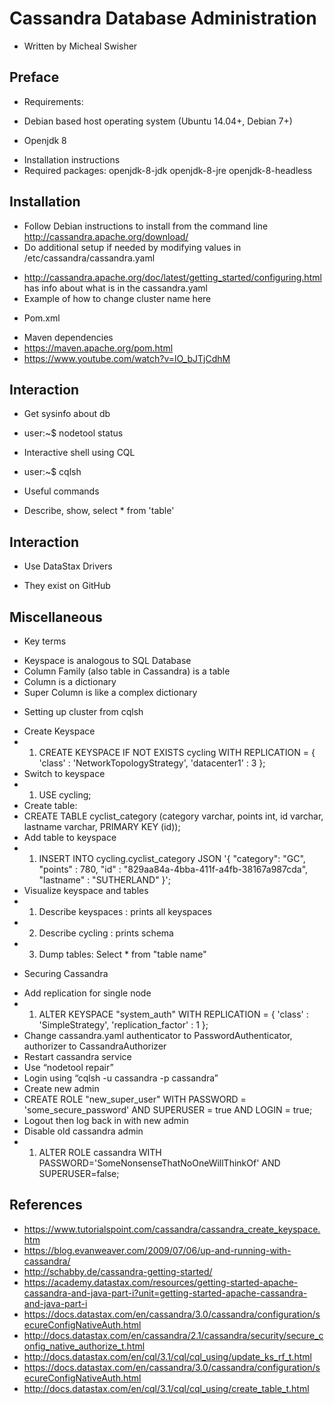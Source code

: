 # Cassandra Database Administration
+ Written by Micheal Swisher

## Preface 
+ Requirements:
 * Debian based host operating system (Ubuntu 14.04+, Debian 7+)
+ Openjdk 8
 * Installation instructions
 * Required packages: openjdk-8-jdk openjdk-8-jre openjdk-8-headless
 
## Installation
+ Follow Debian instructions to install from the command line http://cassandra.apache.org/download/
+ Do additional setup if needed by modifying values in /etc/cassandra/cassandra.yaml
 * http://cassandra.apache.org/doc/latest/getting_started/configuring.html has info about what is in the cassandra.yaml
 * Example of how to change cluster name here
+ Pom.xml
 * Maven dependencies
 * https://maven.apache.org/pom.html
 * https://www.youtube.com/watch?v=lO_bJTjCdhM

## Interaction
+ Get sysinfo about db
 * user:~$ nodetool status
+ Interactive shell using CQL
 * user:~$ cqlsh
+ Useful commands
 * Describe, show, select * from 'table'
 
## Interaction
+ Use DataStax Drivers
 * They exist on GitHub
 
## Miscellaneous
+ Key terms
 * Keyspace is analogous to SQL Database
 * Column Family (also table in Cassandra) is a table
 * Column is a dictionary
 * Super Column is like a complex dictionary
+ Setting up cluster from cqlsh
 * Create Keyspace
 * 1. CREATE KEYSPACE IF NOT EXISTS cycling WITH REPLICATION = { 'class' : 'NetworkTopologyStrategy', 'datacenter1' : 3 };
 * Switch to keyspace
 * 1. USE cycling;
 * Create table:
 * CREATE TABLE cyclist_category (category varchar, points int, id varchar, lastname varchar, PRIMARY KEY (id));
 * Add table to keyspace
 * 1. INSERT INTO cycling.cyclist_category JSON '{  "category": "GC", "points" : 780, "id" : "829aa84a-4bba-411f-a4fb-38167a987cda", "lastname" : "SUTHERLAND" }';
 * Visualize keyspace and tables
 * 1. Describe keyspaces  : prints all keyspaces
 * 2. Describe cycling    : prints schema
 * 3. Dump tables: Select * from "table name" 
+ Securing Cassandra
 * Add replication for single node
 * 1. ALTER KEYSPACE "system_auth" WITH REPLICATION =  { 'class' : 'SimpleStrategy', 'replication_factor' : 1 };
 * Change cassandra.yaml authenticator to PasswordAuthenticator, authorizer to CassandraAuthorizer
 * Restart cassandra service
 * Use “nodetool repair”
 * Login using “cqlsh -u cassandra -p cassandra”
 * Create new admin
 * CREATE ROLE "new_super_user" WITH PASSWORD = 'some_secure_password' AND SUPERUSER = true AND LOGIN = true;
 * Logout then log back in with new admin
 * Disable old cassandra admin
 * 1. ALTER ROLE cassandra WITH PASSWORD='SomeNonsenseThatNoOneWillThinkOf' AND SUPERUSER=false;
 
## References

+ https://www.tutorialspoint.com/cassandra/cassandra_create_keyspace.htm
+ https://blog.evanweaver.com/2009/07/06/up-and-running-with-cassandra/
+ http://schabby.de/cassandra-getting-started/
+ https://academy.datastax.com/resources/getting-started-apache-cassandra-and-java-part-i?unit=getting-started-apache-cassandra-and-java-part-i
+ https://docs.datastax.com/en/cassandra/3.0/cassandra/configuration/secureConfigNativeAuth.html
+ http://docs.datastax.com/en/cassandra/2.1/cassandra/security/secure_config_native_authorize_t.html
+ http://docs.datastax.com/en/cql/3.1/cql/cql_using/update_ks_rf_t.html
+ https://docs.datastax.com/en/cassandra/3.0/cassandra/configuration/secureConfigNativeAuth.html
+ http://docs.datastax.com/en/cql/3.1/cql/cql_using/create_table_t.html




